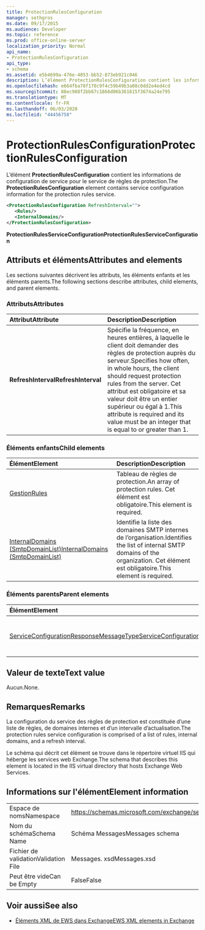 ```yaml
---
title: ProtectionRulesConfiguration
manager: sethgros
ms.date: 09/17/2015
ms.audience: Developer
ms.topic: reference
ms.prod: office-online-server
localization_priority: Normal
api_name:
- ProtectionRulesConfiguration
api_type:
- schema
ms.assetid: e5b4699a-476e-4053-bb52-873eb921c046
description: L’élément ProtectionRulesConfiguration contient les informations de configuration de service pour le service de règles de protection.
ms.openlocfilehash: e664fba78f170c9f4c59b49b3a08c0dd2e4ed4cd
ms.sourcegitcommit: 88ec988f2bb67c1866d06b361615f3674a24e795
ms.translationtype: MT
ms.contentlocale: fr-FR
ms.lasthandoff: 06/03/2020
ms.locfileid: "44456758"
---
```

# <a name="protectionrulesconfiguration"></a><span data-ttu-id="689ef-103">ProtectionRulesConfiguration</span><span class="sxs-lookup"><span data-stu-id="689ef-103">ProtectionRulesConfiguration</span></span>

<span data-ttu-id="689ef-104">L’élément **ProtectionRulesConfiguration** contient les informations de configuration de service pour le service de règles de protection.</span><span class="sxs-lookup"><span data-stu-id="689ef-104">The **ProtectionRulesConfiguration** element contains service configuration information for the protection rules service.</span></span> 
  
```XML
<ProtectionRulesConfiguration RefreshInterval="">
   <Rules/>
   <InternalDomains/>
</ProtectionRulesConfiguration>
```

 <span data-ttu-id="689ef-105">**ProtectionRulesServiceConfiguration**</span><span class="sxs-lookup"><span data-stu-id="689ef-105">**ProtectionRulesServiceConfiguration**</span></span>
## <a name="attributes-and-elements"></a><span data-ttu-id="689ef-106">Attributs et éléments</span><span class="sxs-lookup"><span data-stu-id="689ef-106">Attributes and elements</span></span>

<span data-ttu-id="689ef-107">Les sections suivantes décrivent les attributs, les éléments enfants et les éléments parents.</span><span class="sxs-lookup"><span data-stu-id="689ef-107">The following sections describe attributes, child elements, and parent elements.</span></span>
  
### <a name="attributes"></a><span data-ttu-id="689ef-108">Attributs</span><span class="sxs-lookup"><span data-stu-id="689ef-108">Attributes</span></span>

|<span data-ttu-id="689ef-109">**Attribut**</span><span class="sxs-lookup"><span data-stu-id="689ef-109">**Attribute**</span></span>|<span data-ttu-id="689ef-110">**Description**</span><span class="sxs-lookup"><span data-stu-id="689ef-110">**Description**</span></span>|
|:-----|:-----|
|<span data-ttu-id="689ef-111">**RefreshInterval**</span><span class="sxs-lookup"><span data-stu-id="689ef-111">**RefreshInterval**</span></span> <br/> |<span data-ttu-id="689ef-112">Spécifie la fréquence, en heures entières, à laquelle le client doit demander des règles de protection auprès du serveur.</span><span class="sxs-lookup"><span data-stu-id="689ef-112">Specifies how often, in whole hours, the client should request protection rules from the server.</span></span> <span data-ttu-id="689ef-113">Cet attribut est obligatoire et sa valeur doit être un entier supérieur ou égal à 1.</span><span class="sxs-lookup"><span data-stu-id="689ef-113">This attribute is required and its value must be an integer that is equal to or greater than 1.</span></span>  <br/> |
   
### <a name="child-elements"></a><span data-ttu-id="689ef-114">Éléments enfants</span><span class="sxs-lookup"><span data-stu-id="689ef-114">Child elements</span></span>

|<span data-ttu-id="689ef-115">**Élément**</span><span class="sxs-lookup"><span data-stu-id="689ef-115">**Element**</span></span>|<span data-ttu-id="689ef-116">**Description**</span><span class="sxs-lookup"><span data-stu-id="689ef-116">**Description**</span></span>|
|:-----|:-----|
|[<span data-ttu-id="689ef-117">Gestion</span><span class="sxs-lookup"><span data-stu-id="689ef-117">Rules </span></span>](rules-ex15websvcsotherref.md) <br/> |<span data-ttu-id="689ef-118">Tableau de règles de protection.</span><span class="sxs-lookup"><span data-stu-id="689ef-118">An array of protection rules.</span></span> <span data-ttu-id="689ef-119">Cet élément est obligatoire.</span><span class="sxs-lookup"><span data-stu-id="689ef-119">This element is required.</span></span>  <br/> |
|[<span data-ttu-id="689ef-120">InternalDomains (SmtpDomainList)</span><span class="sxs-lookup"><span data-stu-id="689ef-120">InternalDomains (SmtpDomainList)</span></span>](internaldomains-smtpdomainlist.md) <br/> |<span data-ttu-id="689ef-121">Identifie la liste des domaines SMTP internes de l’organisation.</span><span class="sxs-lookup"><span data-stu-id="689ef-121">Identifies the list of internal SMTP domains of the organization.</span></span> <span data-ttu-id="689ef-122">Cet élément est obligatoire.</span><span class="sxs-lookup"><span data-stu-id="689ef-122">This element is required.</span></span>  <br/> |
   
### <a name="parent-elements"></a><span data-ttu-id="689ef-123">Éléments parents</span><span class="sxs-lookup"><span data-stu-id="689ef-123">Parent elements</span></span>

|<span data-ttu-id="689ef-124">**Élément**</span><span class="sxs-lookup"><span data-stu-id="689ef-124">**Element**</span></span>|<span data-ttu-id="689ef-125">**Description**</span><span class="sxs-lookup"><span data-stu-id="689ef-125">**Description**</span></span>|
|:-----|:-----|
|[<span data-ttu-id="689ef-126">ServiceConfigurationResponseMessageType</span><span class="sxs-lookup"><span data-stu-id="689ef-126">ServiceConfigurationResponseMessageType</span></span>](serviceconfigurationresponsemessagetype.md) <br/> |<span data-ttu-id="689ef-127">Contient les paramètres de configuration du service.</span><span class="sxs-lookup"><span data-stu-id="689ef-127">Contains service configuration settings.</span></span>  <br/> |
   
## <a name="text-value"></a><span data-ttu-id="689ef-128">Valeur de texte</span><span class="sxs-lookup"><span data-stu-id="689ef-128">Text value</span></span>

<span data-ttu-id="689ef-129">Aucun.</span><span class="sxs-lookup"><span data-stu-id="689ef-129">None.</span></span>
  
## <a name="remarks"></a><span data-ttu-id="689ef-130">Remarques</span><span class="sxs-lookup"><span data-stu-id="689ef-130">Remarks</span></span>

<span data-ttu-id="689ef-131">La configuration du service des règles de protection est constituée d’une liste de règles, de domaines internes et d’un intervalle d’actualisation.</span><span class="sxs-lookup"><span data-stu-id="689ef-131">The protection rules service configuration is comprised of a list of rules, internal domains, and a refresh interval.</span></span>
  
<span data-ttu-id="689ef-132">Le schéma qui décrit cet élément se trouve dans le répertoire virtuel IIS qui héberge les services web Exchange.</span><span class="sxs-lookup"><span data-stu-id="689ef-132">The schema that describes this element is located in the IIS virtual directory that hosts Exchange Web Services.</span></span>
  
## <a name="element-information"></a><span data-ttu-id="689ef-133">Informations sur l'élément</span><span class="sxs-lookup"><span data-stu-id="689ef-133">Element information</span></span>

|||
|:-----|:-----|
|<span data-ttu-id="689ef-134">Espace de noms</span><span class="sxs-lookup"><span data-stu-id="689ef-134">Namespace</span></span>  <br/> |https://schemas.microsoft.com/exchange/services/2006/messages  <br/> |
|<span data-ttu-id="689ef-135">Nom du schéma</span><span class="sxs-lookup"><span data-stu-id="689ef-135">Schema Name</span></span>  <br/> |<span data-ttu-id="689ef-136">Schéma Messages</span><span class="sxs-lookup"><span data-stu-id="689ef-136">Messages schema</span></span>  <br/> |
|<span data-ttu-id="689ef-137">Fichier de validation</span><span class="sxs-lookup"><span data-stu-id="689ef-137">Validation File</span></span>  <br/> |<span data-ttu-id="689ef-138">Messages. xsd</span><span class="sxs-lookup"><span data-stu-id="689ef-138">Messages.xsd</span></span>  <br/> |
|<span data-ttu-id="689ef-139">Peut être vide</span><span class="sxs-lookup"><span data-stu-id="689ef-139">Can be Empty</span></span>  <br/> |<span data-ttu-id="689ef-140">False</span><span class="sxs-lookup"><span data-stu-id="689ef-140">False</span></span>  <br/> |
   
## <a name="see-also"></a><span data-ttu-id="689ef-141">Voir aussi</span><span class="sxs-lookup"><span data-stu-id="689ef-141">See also</span></span>



- [<span data-ttu-id="689ef-142">Éléments XML de EWS dans Exchange</span><span class="sxs-lookup"><span data-stu-id="689ef-142">EWS XML elements in Exchange</span></span>](ews-xml-elements-in-exchange.md)

